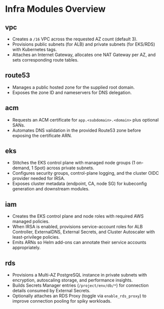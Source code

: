 # Infra Modules Overview

## vpc
- Creates a `/16` VPC across the requested AZ count (default 3).
- Provisions public subnets (for ALB) and private subnets (for EKS/RDS) with Kubernetes tags.
- Attaches an Internet Gateway, allocates one NAT Gateway per AZ, and sets corresponding route tables.

## route53
- Manages a public hosted zone for the supplied root domain.
- Exposes the zone ID and nameservers for DNS delegation.

## acm
- Requests an ACM certificate for `app.<subdomain>.<domain>` plus optional SANs.
- Automates DNS validation in the provided Route53 zone before exposing the certificate ARN.

## eks
- Stitches the EKS control plane with managed node groups (1 on-demand, 1 Spot) across private subnets.
- Configures security groups, control-plane logging, and the cluster OIDC provider needed for IRSA.
- Exposes cluster metadata (endpoint, CA, node SG) for kubeconfig generation and downstream modules.

## iam
- Creates the EKS control plane and node roles with required AWS managed policies.
- When IRSA is enabled, provisions service-account roles for ALB Controller, ExternalDNS, External Secrets, and Cluster Autoscaler with least-privilege policies.
- Emits ARNs so Helm add-ons can annotate their service accounts appropriately.

## rds
- Provisions a Multi-AZ PostgreSQL instance in private subnets with encryption, autoscaling storage, and performance insights.
- Builds Secrets Manager entries (`/project/env/db/*`) for connection details consumed by External Secrets.
- Optionally attaches an RDS Proxy (toggle via `enable_rds_proxy`) to improve connection pooling for spiky workloads.
